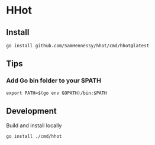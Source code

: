 # HHot

## Install

```shell
go install github.com/SamHennessy/hhot/cmd/hhot@latest
```

## Tips

### Add Go bin folder to your $PATH

```shell
export PATH=$(go env GOPATH)/bin:$PATH
```

## Development

Build and install locally

```shell
go install ./cmd/hhot
```